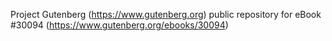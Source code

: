Project Gutenberg (https://www.gutenberg.org) public repository for eBook #30094 (https://www.gutenberg.org/ebooks/30094)
